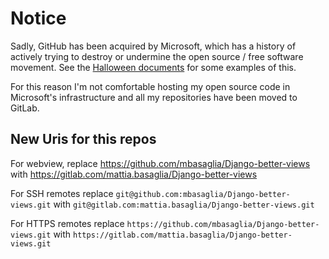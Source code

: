 Notice
======

Sadly, GitHub has been acquired by Microsoft, which has a history of
actively trying to destroy or undermine the open source / free software
movement.
See the [Halloween documents](http://catb.org/~esr/halloween/) for some
examples of this.

For this reason I'm not comfortable hosting my open source code in Microsoft's
infrastructure and all my repositories have been moved to GitLab.

New Uris for this repos
-----------------------

For webview, replace
https://github.com/mbasaglia/Django-better-views with
https://gitlab.com/mattia.basaglia/Django-better-views

For SSH remotes replace
`git@github.com:mbasaglia/Django-better-views.git` with
`git@gitlab.com:mattia.basaglia/Django-better-views.git`

For HTTPS remotes replace
`https://github.com/mbasaglia/Django-better-views.git` with
`https://gitlab.com/mattia.basaglia/Django-better-views.git`

